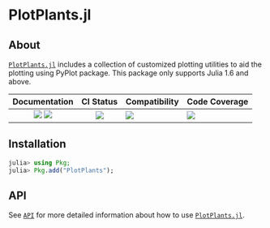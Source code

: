 # PlotPlants.jl

<!-- Links and shortcuts -->
[pp-url]: https://Yujie-W.github.io/PlotPlants.jl
[pp-api]: https://yujie-w.github.io/PlotPlants.jl/stable/API/

[dev-img]: https://img.shields.io/badge/docs-dev-blue.svg
[dev-url]: https://Yujie-W.github.io/PlotPlants.jl/dev/

[rel-img]: https://img.shields.io/badge/docs-stable-blue.svg
[rel-url]: https://Yujie-W.github.io/PlotPlants.jl/stable/

[st-img]: https://github.com/Yujie-W/PlotPlants.jl/workflows/JuliaStable/badge.svg?branch=main
[st-url]: https://github.com/Yujie-W/PlotPlants.jl/actions?query=branch%3A"main"++workflow%3A"JuliaStable"

[min-img]: https://github.com/Yujie-W/PlotPlants.jl/workflows/Julia-1.6/badge.svg?branch=main
[min-url]: https://github.com/Yujie-W/PlotPlants.jl/actions?query=branch%3A"main"++workflow%3A"Julia-1.6"

[cov-img]: https://codecov.io/gh/Yujie-W/PlotPlants.jl/branch/main/graph/badge.svg
[cov-url]: https://codecov.io/gh/Yujie-W/PlotPlants.jl

## About

[`PlotPlants.jl`][pp-url] includes a collection of customized plotting utilities to aid the plotting using PyPlot package. This package only supports Julia 1.6 and above.

| Documentation                                   | CI Status             | Compatibility           | Code Coverage           |
|:-----------------------------------------------:|:---------------------:|:------------------------|:------------------------|
| [![][dev-img]][dev-url] [![][rel-img]][rel-url] | [![][st-img]][st-url] | [![][min-img]][min-url] | [![][cov-img]][cov-url] |


## Installation
```julia
julia> using Pkg;
julia> Pkg.add("PlotPlants");
```


## API
See [`API`][pp-api] for more detailed information about how to use [`PlotPlants.jl`][pp-url].
